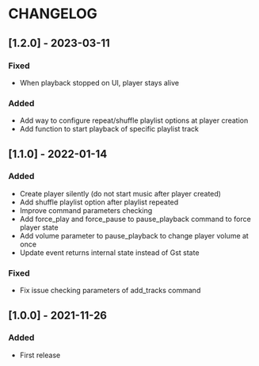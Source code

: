 # CHANGELOG

## [1.2.0] - 2023-03-11

### Fixed
- When playback stopped on UI, player stays alive

### Added
- Add way to configure repeat/shuffle playlist options at player creation
- Add function to start playback of specific playlist track

## [1.1.0] - 2022-01-14

### Added

* Create player silently (do not start music after player created)
* Add shuffle playlist option after playlist repeated
* Improve command parameters checking
* Add force_play and force_pause to pause_playback command to force player state
* Add volume parameter to pause_playback to change player volume at once
* Update event returns internal state instead of Gst state

### Fixed

* Fix issue checking parameters of add_tracks command

## [1.0.0] - 2021-11-26

### Added

* First release

